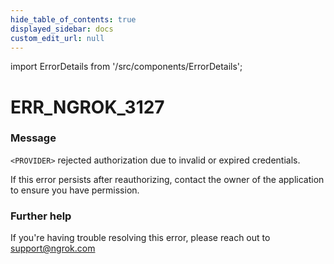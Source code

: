 ```yaml
---
hide_table_of_contents: true
displayed_sidebar: docs
custom_edit_url: null
---
```


import ErrorDetails from '/src/components/ErrorDetails';

# ERR_NGROK_3127

### Message
`<PROVIDER>` rejected authorization due to invalid or expired credentials.

If this error persists after reauthorizing, contact the owner of the application to ensure you have permission.

### Further help
If you're having trouble resolving this error, please reach out to [support@ngrok.com](mailto:support@ngrok.com?subject=Help%20with%20ERR_NGROK_3127)

<ErrorDetails error='err_ngrok_3127' />

